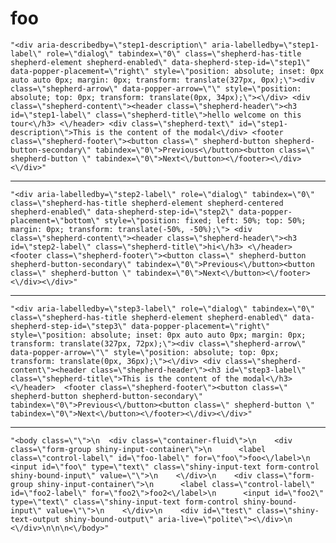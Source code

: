 # foo

    "<div aria-describedby=\"step1-description\" aria-labelledby=\"step1-label\" role=\"dialog\" tabindex=\"0\" class=\"shepherd-has-title shepherd-element shepherd-enabled\" data-shepherd-step-id=\"step1\" data-popper-placement=\"right\" style=\"position: absolute; inset: 0px auto auto 0px; margin: 0px; transform: translate(327px, 0px);\"><div class=\"shepherd-arrow\" data-popper-arrow=\"\" style=\"position: absolute; top: 0px; transform: translate(0px, 34px);\"><\/div> <div class=\"shepherd-content\"><header class=\"shepherd-header\"><h3 id=\"step1-label\" class=\"shepherd-title\">hello welcome on this tour<\/h3> <\/header> <div class=\"shepherd-text\" id=\"step1-description\">This is the content of the modal<\/div> <footer class=\"shepherd-footer\"><button class=\" shepherd-button shepherd-button-secondary\" tabindex=\"0\">Previous<\/button><button class=\" shepherd-button \" tabindex=\"0\">Next<\/button><\/footer><\/div><\/div>"

---

    "<div aria-labelledby=\"step2-label\" role=\"dialog\" tabindex=\"0\" class=\"shepherd-has-title shepherd-element shepherd-centered shepherd-enabled\" data-shepherd-step-id=\"step2\" data-popper-placement=\"bottom\" style=\"position: fixed; left: 50%; top: 50%; margin: 0px; transform: translate(-50%, -50%);\"> <div class=\"shepherd-content\"><header class=\"shepherd-header\"><h3 id=\"step2-label\" class=\"shepherd-title\">hi<\/h3> <\/header>  <footer class=\"shepherd-footer\"><button class=\" shepherd-button shepherd-button-secondary\" tabindex=\"0\">Previous<\/button><button class=\" shepherd-button \" tabindex=\"0\">Next<\/button><\/footer><\/div><\/div>"

---

    "<div aria-labelledby=\"step3-label\" role=\"dialog\" tabindex=\"0\" class=\"shepherd-has-title shepherd-element shepherd-enabled\" data-shepherd-step-id=\"step3\" data-popper-placement=\"right\" style=\"position: absolute; inset: 0px auto auto 0px; margin: 0px; transform: translate(327px, 72px);\"><div class=\"shepherd-arrow\" data-popper-arrow=\"\" style=\"position: absolute; top: 0px; transform: translate(0px, 36px);\"><\/div> <div class=\"shepherd-content\"><header class=\"shepherd-header\"><h3 id=\"step3-label\" class=\"shepherd-title\">This is the content of the modal<\/h3> <\/header>  <footer class=\"shepherd-footer\"><button class=\" shepherd-button shepherd-button-secondary\" tabindex=\"0\">Previous<\/button><button class=\" shepherd-button \" tabindex=\"0\">Next<\/button><\/footer><\/div><\/div>"

---

    "<body class=\"\">\n  <div class=\"container-fluid\">\n    <div class=\"form-group shiny-input-container\">\n      <label class=\"control-label\" id=\"foo-label\" for=\"foo\">foo<\/label>\n      <input id=\"foo\" type=\"text\" class=\"shiny-input-text form-control shiny-bound-input\" value=\"\">\n    <\/div>\n    <div class=\"form-group shiny-input-container\">\n      <label class=\"control-label\" id=\"foo2-label\" for=\"foo2\">foo2<\/label>\n      <input id=\"foo2\" type=\"text\" class=\"shiny-input-text form-control shiny-bound-input\" value=\"\">\n    <\/div>\n    <div id=\"test\" class=\"shiny-text-output shiny-bound-output\" aria-live=\"polite\"><\/div>\n  <\/div>\n\n\n<\/body>"

